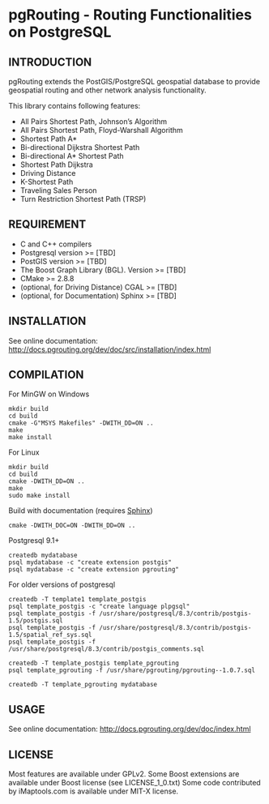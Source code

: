 # pgRouting - Routing Functionalities on PostgreSQL

## INTRODUCTION

pgRouting extends the PostGIS/PostgreSQL geospatial database to provide geospatial routing and other network analysis functionality.

This library contains following features:

* All Pairs Shortest Path, Johnson’s Algorithm
* All Pairs Shortest Path, Floyd-Warshall Algorithm
* Shortest Path A*
* Bi-directional Dijkstra Shortest Path
* Bi-directional A* Shortest Path
* Shortest Path Dijkstra
* Driving Distance
* K-Shortest Path
* Traveling Sales Person
* Turn Restriction Shortest Path (TRSP)


## REQUIREMENT

* C and C++ compilers
* Postgresql version >= [TBD]
* PostGIS version >= [TBD]
* The Boost Graph Library (BGL). Version >= [TBD]
* CMake >= 2.8.8
* (optional, for Driving Distance) CGAL >= [TBD] 
* (optional, for Documentation) Sphinx >= [TBD] 

## INSTALLATION

See online documentation: http://docs.pgrouting.org/dev/doc/src/installation/index.html

## COMPILATION

For MinGW on Windows

	mkdir build
	cd build
	cmake -G"MSYS Makefiles" -DWITH_DD=ON ..
	make
	make install

For Linux
	
	mkdir build
	cd build
	cmake -DWITH_DD=ON ..
	make
	sudo make install

Build with documentation (requires [Sphinx](http://sphinx-doc.org/))

	cmake -DWITH_DOC=ON -DWITH_DD=ON ..

Postgresql 9.1+

	createdb mydatabase
	psql mydatabase -c "create extension postgis"
	psql mydatabase -c "create extension pgrouting"

For older versions of postgresql

	createdb -T template1 template_postgis
	psql template_postgis -c "create language plpgsql"
	psql template_postgis -f /usr/share/postgresql/8.3/contrib/postgis-1.5/postgis.sql
	psql template_postgis -f /usr/share/postgresql/8.3/contrib/postgis-1.5/spatial_ref_sys.sql
	psql template_postgis -f /usr/share/postgresql/8.3/contrib/postgis_comments.sql

	createdb -T template_postgis template_pgrouting
	psql template_pgrouting -f /usr/share/pgrouting/pgrouting--1.0.7.sql

	createdb -T template_pgrouting mydatabase


## USAGE

See online documentation: http://docs.pgrouting.org/dev/doc/index.html


## LICENSE

Most features are available under GPLv2.
Some Boost extensions are available under Boost license (see LICENSE_1_0.txt)
Some code contributed by iMaptools.com is available under MIT-X license.
